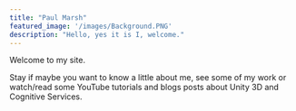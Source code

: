 ```yaml
---
title: "Paul Marsh"
featured_image: '/images/Background.PNG'
description: "Hello, yes it is I, welcome."
---
```

Welcome to my site. 

Stay if maybe you want to know a little about me, see some of my work or watch/read some YouTube tutorials and blogs posts about Unity 3D and Cognitive Services.



